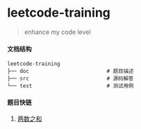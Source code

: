 # leetcode-training

> enhance my code level

#### 文档结构
```shell
leetcode-training
├── doc                         # 题目描述
├── src                         # 源码解答
└── test                        # 测试用例
```

#### 题目快链

1. [两数之和](./doc/1.md)